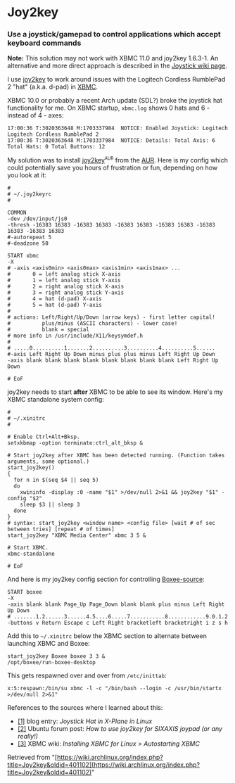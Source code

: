 # Joy2key

### Use a joystick/gamepad to control applications which accept keyboard commands

**Note:** This solution may not work with XBMC 11.0 and joy2key 1.6.3-1\. An alternative and more direct approach is described in the [Joystick wiki page](/index.php/Joystick#Using_Joystick_to_send_keystrokes "Joystick").

I use [joy2key](http://interreality.org/~tetron/technology/joy2key/) to work around issues with the Logitech Cordless RumblePad 2 "hat" (a.k.a. d-pad) in [XBMC](http://xbmc.org/).

XBMC 10.0 or probably a recent Arch update (SDL?) broke the joystick hat functionality for me. On XBMC startup, `xbmc.log` shows 0 hats and 6 - instead of 4 - axes:

```
17:00:36 T:3020363648 M:1703337984  NOTICE: Enabled Joystick: Logitech Logitech Cordless RumblePad 2
17:00:36 T:3020363648 M:1703337984  NOTICE: Details: Total Axis: 6 Total Hats: 0 Total Buttons: 12

```

My solution was to install [joy2key](https://aur.archlinux.org/packages/joy2key/)<sup><small>AUR</small></sup> from the [AUR](/index.php/AUR "AUR"). Here is my config which could potentially save you hours of frustration or fun, depending on how you look at it:

```
#
# ~/.joy2keyrc
#

COMMON
-dev /dev/input/js0
-thresh -16383 16383 -16383 16383 -16383 16383 -16383 16383 -16383 16383 -16383 16383
#-autorepeat 5
#-deadzone 50

START xbmc
-X
# -axis <axis0min> <axis0max> <axis1min> <axis1max> ...
#       0 = left analog stick X-axis
#       1 = left analog stick Y-axis
#       2 = right analog stick X-axis
#       3 = right analog stick Y-axis
#       4 = hat (d-pad) X-axis
#       5 = hat (d-pad) Y-axis
#
# actions: Left/Right/Up/Down (arrow keys) - first letter capital!
#          plus/minus (ASCII characters) - lower case!
#          blank = special
# more info in /usr/include/X11/keysymdef.h
#
# .....0..........1.......2..........3..........4..........5......
#-axis Left Right Up Down minus plus plus minus Left Right Up Down
-axis blank blank blank blank blank blank blank blank Left Right Up Down

# EoF

```

joy2key needs to start **after** XBMC to be able to see its window. Here's my XBMC standalone system config:

```
#
# ~/.xinitrc
#

# Enable Ctrl+Alt+Bksp.
setxkbmap -option terminate:ctrl_alt_bksp &

# Start joy2key after XBMC has been detected running. (Function takes arguments, some optional.)
start_joy2key()
{
  for n in $(seq $4 || seq 5)
  do
    xwininfo -display :0 -name "$1" >/dev/null 2>&1 && joy2key "$1" -config "$2"
    sleep $3 || sleep 3
  done
}
# syntax: start_joy2key <window name> <config file> [wait # of sec between tries] [repeat # of times]
start_joy2key "XBMC Media Center" xbmc 3 5 &

# Start XBMC.
xbmc-standalone

# EoF

```

And here is my joy2key config section for controlling [Boxee-source](/index.php/Boxee-source "Boxee-source"):

```
START boxee
-X
-axis blank blank Page_Up Page_Down blank blank plus minus Left Right Up Down
# .......1.2......3......4.5....6.....7...........8............9.0.1.2
-buttons v Return Escape c Left Right bracketleft bracketright i z s h

```

Add this to `~/.xinitrc` below the XBMC section to alternate between launching XBMC and Boxee:

```
start_joy2key Boxee boxee 3 3 &
/opt/boxee/run-boxee-desktop

```

This gets respawned over and over from `/etc/inittab`:

```
x:5:respawn:/bin/su xbmc -l -c "/bin/bash --login -c /usr/bin/startx >/dev/null 2>&1"

```

References to the sources where I learned about this:

*   [[1]](http://hans.fugal.net/blog/2007/06/02/joystick-hat-in-x-plane-in-linux/) blog entry: _Joystick Hat in X-Plane in Linux_
*   [[2]](http://ubuntuforums.org/showthread.php?t=646564) Ubuntu forum post: _How to use joy2key for SIXAXIS joypad (or any really!)_
*   [[3]](http://wiki.xbmc.org/index.php?title=Installing_XBMC_for_Linux#Autostarting_XBMC) XBMC wiki: _Installing XBMC for Linux > Autostarting XBMC_

Retrieved from "[https://wiki.archlinux.org/index.php?title=Joy2key&oldid=401102](https://wiki.archlinux.org/index.php?title=Joy2key&oldid=401102)"